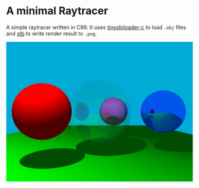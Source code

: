 # A minimal Raytracer

A simple raytracer written in C99. It uses [tinyobjloader-c](https://github.com/syoyo/tinyobjloader-c) to load `.obj` files and [stb](https://github.com/nothings/stb) to write render result to `.png`.

![Result](results/image-2022-09-12.png)